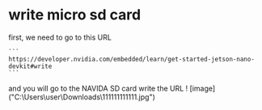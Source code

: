 # write micro sd card


first, we need to go to this URL


    ```
    https://developer.nvidia.com/embedded/learn/get-started-jetson-nano-devkit#write
    ```

and you will go to the NAVIDA SD card  write the URL
! [image] ("C:\Users\user\Downloads\111111111111.jpg")




